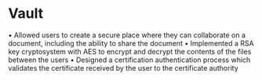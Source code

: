 # Vault
• Allowed users to create a secure place where they can collaborate on a document, including the ability to share the document
• Implemented a RSA key cryptosystem with AES to encrypt and decrypt the contents of the files between the users
• Designed a certification authentication process which validates the certificate received by the user to the certificate
authority
